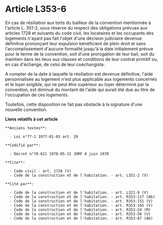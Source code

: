 # Article L353-6

En cas de résiliation aux torts du bailleur de la convention mentionnée à l'article L. 351-2, sous réserve du respect des
obligations prévues aux articles 1728 et suivants du code civil, les locataires et les occupants des logements n'ayant pas
fait l'objet d'une décision judiciaire devenue définitive prononçant leur expulsion bénéficient de plein droit et sans
l'accomplissement d'aucune formalité jusqu'à la date initialement prévue pour le terme de la convention, soit d'une
prorogation de leur bail, soit du maintien dans les lieux aux clauses et conditions de leur contrat primitif ou, en cas
d'échange, de celui de leur coéchangiste. 

A compter de la date à laquelle la résiliation est devenue définitive, l'aide personnalisée au logement n'est plus applicable
aux logements concernés et le loyer exigible, qui ne peut être supérieur au loyer déterminé par la convention, est diminué du
montant de l'aide qui aurait été due au titre de l'occupation de ces logements. 

Toutefois, cette disposition ne fait pas obstacle à la signature d'une nouvelle convention.

**Liens relatifs à cet article**

	**Anciens textes**:

	  - Loi n°77-1 1977-01-03 art. 29

	**Codifié par**:

	  - Décret n°78-621 1978-05-31 JORF 8 juin 1978

	**Cite**:

	  - Code civil - art. 1728 (V)
	  - Code de la construction et de l'habitation. - art. L351-2 (V)

	**Cité par**:

	  - Code de la construction et de l'habitation. - art. L321-9 (V)
	  - Code de la construction et de l'habitation. - art. R353-117 (Ab)
	  - Code de la construction et de l'habitation. - art. R353-151 (V)
	  - Code de la construction et de l'habitation. - art. R353-165 (V)
	  - Code de la construction et de l'habitation. - art. R353-24 (M)
	  - Code de la construction et de l'habitation. - art. R353-56 (V)
	  - Code de la construction et de l'habitation. - art. R353-87 (Ab)
